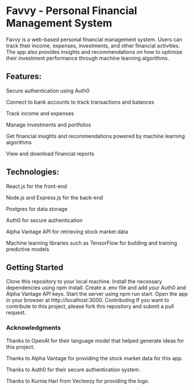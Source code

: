 # Favvy - Personal Financial Management System
Favvy is a web-based personal financial management system. Users can track their income, expenses, investments, and other financial activities. The app also provides insights and recommendations on how to optimize their investment performance through machine learning algorithms.

## Features:
Secure authentication using Auth0

Connect to bank accounts to track transactions and balances

Track income and expenses

Manage investments and portfolios

Get financial insights and recommendations powered by machine learning algorithms

View and download financial reports

## Technologies:
React.js for the front-end

Node.js and Express.js for the back-end

Postgres for data storage

Auth0 for secure authentication

Alpha Vantage API for retrieving stock market data

Machine learning libraries such as TensorFlow for building and training predictive models

## Getting Started
Clone this repository to your local machine.
Install the necessary dependencies using npm install.
Create a .env file and add your Auth0 and Alpha Vantage API keys.
Start the server using npm run start.
Open the app in your browser at http://localhost:3000.
Contributing
If you want to contribute to this project, please fork this repository and submit a pull request.

### Acknowledgments
Thanks to OpenAI for their language model that helped generate ideas for this project.

Thanks to Alpha Vantage for providing the stock market data for this app.

Thanks to Auth0 for their secure authentication system.

Thanks to Kurnia Hari from Vecteezy for providing the logo.
